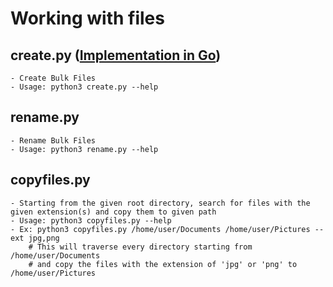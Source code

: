 # Working with files

## create.py ([Implementation in Go](https://github.com/NickName-AM/GoFiles))
	- Create Bulk Files
	- Usage: python3 create.py --help
	

## rename.py
	- Rename Bulk Files
	- Usage: python3 rename.py --help

## copyfiles.py
	- Starting from the given root directory, search for files with the given extension(s) and copy them to given path
	- Usage: python3 copyfiles.py --help
	- Ex: python3 copyfiles.py /home/user/Documents /home/user/Pictures --ext jpg,png
		# This will traverse every directory starting from /home/user/Documents
		# and copy the files with the extension of 'jpg' or 'png' to /home/user/Pictures